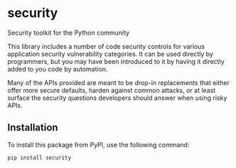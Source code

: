 # security
Security toolkit for the Python community

This library includes a number of code security controls for various application security vulnerability categories. It can be used directly by programmers, but you may have been introduced to it by having it directly added to you code by automation.

Many of the APIs provided are meant to be drop-in replacements that either offer more secure defaults, harden against common attacks, or at least surface the security questions developers should answer when using risky APIs.

## Installation

To install this package from PyPI, use the following command:

`pip install security`

